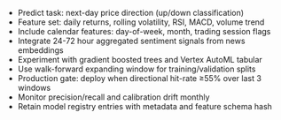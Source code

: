 - Predict task: next-day price direction (up/down classification)
- Feature set: daily returns, rolling volatility, RSI, MACD, volume trend
- Include calendar features: day-of-week, month, trading session flags
- Integrate 24-72 hour aggregated sentiment signals from news embeddings
- Experiment with gradient boosted trees and Vertex AutoML tabular
- Use walk-forward expanding window for training/validation splits
- Production gate: deploy when directional hit-rate ≥55% over last 3 windows
- Monitor precision/recall and calibration drift monthly
- Retain model registry entries with metadata and feature schema hash

